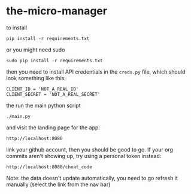 # the-micro-manager

to install

`pip install -r requirements.txt`

or you might need sudo

`sudo pip install -r requirements.txt`

then you need to install API credentials in the `creds.py` file, which
should look something like this:

```
CLIENT_ID = 'NOT_A_REAL_ID'
CLIENT_SECRET = 'NOT_A_REAL_SECRET'
```

the run the main python script

`./main.py`

and visit the landing page for the app:

`http://localhost:8080`

link your github account, then you should be good to go. If your org
commits aren't showing up, try using a personal token instead:

`http://localhost:8080/cheat_code`

Note: the data doesn't update automatically, you need to go refresh it
manually (select the link from the nav bar)
